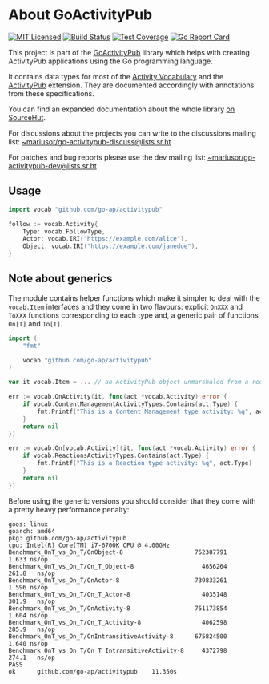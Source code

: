# About GoActivityPub

[![MIT Licensed](https://img.shields.io/github/license/go-ap/activitypub.svg)](https://raw.githubusercontent.com/go-ap/activitypub/master/LICENSE)
[![Build Status](https://builds.sr.ht/~mariusor/activitypub.svg)](https://builds.sr.ht/~mariusor/activitypub)
[![Test Coverage](https://img.shields.io/codecov/c/github/go-ap/activitypub.svg)](https://codecov.io/gh/go-ap/activitypub)
[![Go Report Card](https://goreportcard.com/badge/github.com/go-ap/activitypub)](https://goreportcard.com/report/github.com/go-ap/activitypub)

This project is part of the [GoActivityPub](https://github.com/go-ap) library which helps with creating ActivityPub applications using the Go programming language.

It contains data types for most of the [Activity Vocabulary](https://www.w3.org/TR/activitystreams-vocabulary/) and the [ActivityPub](https://www.w3.org/TR/activitypub/) extension.
They are documented accordingly with annotations from these specifications.

You can find an expanded documentation about the whole library [on SourceHut](https://man.sr.ht/~mariusor/go-activitypub/go-ap/index.md).

For discussions about the projects you can write to the discussions mailing list: [~mariusor/go-activitypub-discuss@lists.sr.ht](mailto:~mariusor/go-activitypub-discuss@lists.sr.ht)

For patches and bug reports please use the dev mailing list: [~mariusor/go-activitypub-dev@lists.sr.ht](mailto:~mariusor/go-activitypub-dev@lists.sr.ht)

## Usage

```go
import vocab "github.com/go-ap/activitypub"

follow := vocab.Activity{
    Type: vocab.FollowType,
    Actor: vocab.IRI("https://example.com/alice"),
    Object: vocab.IRI("https://example.com/janedoe"),
}

```

## Note about generics

The module contains helper functions which make it simpler to deal with the `vocab.Item` 
interfaces and they come in two flavours: explicit `OnXXX` and `ToXXX` functions corresponding 
to each type and, a generic pair of functions `On[T]` and `To[T]`.

```go
import (
    "fmt"

    vocab "github.com/go-ap/activitypub"
)

var it vocab.Item = ... // an ActivityPub object unmarshaled from a request

err := vocab.OnActivity(it, func(act *vocab.Activity) error {
    if vocab.ContentManagementActivityTypes.Contains(act.Type) {
        fmt.Printf("This is a Content Management type activity: %q", act.Type)
    }
    return nil
})

err := vocab.On[vocab.Activity](it, func(act *vocab.Activity) error {
    if vocab.ReactionsActivityTypes.Contains(act.Type) {
        fmt.Printf("This is a Reaction type activity: %q", act.Type)
    }
    return nil
})

```

Before using the generic versions you should consider that they come with a pretty heavy performance penalty:

```
goos: linux
goarch: amd64
pkg: github.com/go-ap/activitypub
cpu: Intel(R) Core(TM) i7-6700K CPU @ 4.00GHz
Benchmark_OnT_vs_On_T/OnObject-8                    752387791       1.633 ns/op
Benchmark_OnT_vs_On_T/On_T_Object-8                   4656264     261.8   ns/op
Benchmark_OnT_vs_On_T/OnActor-8                     739833261       1.596 ns/op
Benchmark_OnT_vs_On_T/On_T_Actor-8                    4035148     301.9   ns/op
Benchmark_OnT_vs_On_T/OnActivity-8                  751173854       1.604 ns/op
Benchmark_OnT_vs_On_T/On_T_Activity-8                 4062598     285.9   ns/op
Benchmark_OnT_vs_On_T/OnIntransitiveActivity-8      675824500       1.640 ns/op
Benchmark_OnT_vs_On_T/On_T_IntransitiveActivity-8     4372798     274.1   ns/op
PASS
ok  	github.com/go-ap/activitypub	11.350s
```

